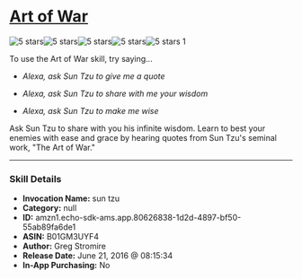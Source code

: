 # [Art of War](http://alexa.amazon.com/#skills/amzn1.echo-sdk-ams.app.80626838-1d2d-4897-bf50-55ab89fa6de1)
![5 stars](../../images/ic_star_black_18dp_1x.png)![5 stars](../../images/ic_star_black_18dp_1x.png)![5 stars](../../images/ic_star_black_18dp_1x.png)![5 stars](../../images/ic_star_black_18dp_1x.png)![5 stars](../../images/ic_star_black_18dp_1x.png) 1

To use the Art of War skill, try saying...

* *Alexa, ask Sun Tzu to give me a quote*

* *Alexa, ask Sun Tzu to share with me your wisdom*

* *Alexa, ask Sun Tzu to make me wise*

Ask Sun Tzu to share with you his infinite wisdom. Learn to best your enemies with ease and grace by hearing quotes from Sun Tzu's seminal work, "The Art of War."

***

### Skill Details

* **Invocation Name:** sun tzu
* **Category:** null
* **ID:** amzn1.echo-sdk-ams.app.80626838-1d2d-4897-bf50-55ab89fa6de1
* **ASIN:** B01GM3UYF4
* **Author:** Greg Stromire
* **Release Date:** June 21, 2016 @ 08:15:34
* **In-App Purchasing:** No
